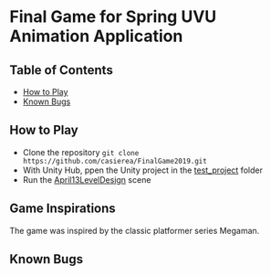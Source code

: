 

# Final Game for Spring UVU Animation Application

## Table of Contents
- [How to Play]() 
- [Known Bugs]()

## How to Play
- Clone the repository `git clone https://github.com/casierea/FinalGame2019.git`
- With Unity Hub, ppen the Unity project in the [test_project](https://github.com/casierea/FinalGame2019/tree/master/test_project) folder
- Run the [April13LevelDesign](https://github.com/casierea/FinalGame2019/blob/master/test_project/Assets/Scenes/April13LevelDesign.unity) scene
 
## Game Inspirations
The game was inspired by the classic platformer series Megaman.

## Known Bugs
